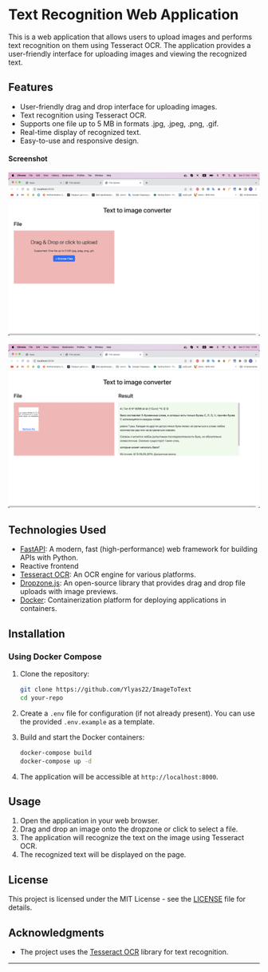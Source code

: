 
# Text Recognition Web Application

This is a web application that allows users to upload images and performs text recognition on them using Tesseract OCR. The application provides a user-friendly interface for uploading images and viewing the recognized text.

## Features

- User-friendly drag and drop interface for uploading images.
- Text recognition using Tesseract OCR.
- Supports one file up to 5 MB in formats .jpg, .jpeg, .png, .gif.
- Real-time display of recognized text.
- Easy-to-use and responsive design.

#### Screenshot
![](1.png)

![](2.png)

## Technologies Used

- [FastAPI](https://fastapi.tiangolo.com/): A modern, fast (high-performance) web framework for building APIs with Python.
- Reactive frontend
- [Tesseract OCR](https://github.com/tesseract-ocr/tesseract): An OCR engine for various platforms.
- [Dropzone.js](https://www.dropzonejs.com/): An open-source library that provides drag and drop file uploads with image previews.
- [Docker](https://www.docker.com/): Containerization platform for deploying applications in containers.

## Installation

### Using Docker Compose

1. Clone the repository:

   ```bash
   git clone https://github.com/Ylyas22/ImageToText
   cd your-repo
   ```

2. Create a `.env` file for configuration (if not already present). You can use the provided `.env.example` as a template.

3. Build and start the Docker containers:

   ```bash
   docker-compose build
   docker-compose up -d
   ```

4. The application will be accessible at `http://localhost:8000`.

## Usage

1. Open the application in your web browser.
2. Drag and drop an image onto the dropzone or click to select a file.
3. The application will recognize the text on the image using Tesseract OCR.
4. The recognized text will be displayed on the page.

## License

This project is licensed under the MIT License - see the [LICENSE](LICENSE) file for details.

## Acknowledgments

- The project uses the [Tesseract OCR](https://github.com/tesseract-ocr/tesseract) library for text recognition.

---